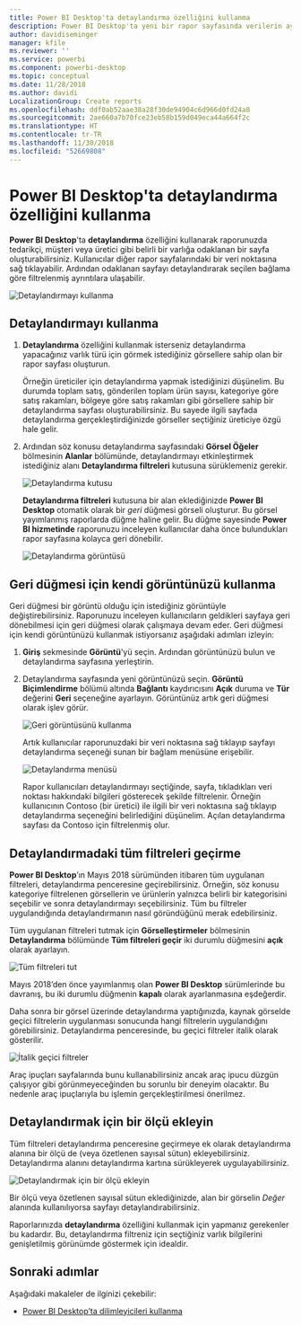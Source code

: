 ```yaml
---
title: Power BI Desktop'ta detaylandırma özelliğini kullanma
description: Power BI Desktop'ta yeni bir rapor sayfasında verilerin ayrıntılarına gitmeyi öğrenin
author: davidiseminger
manager: kfile
ms.reviewer: ''
ms.service: powerbi
ms.component: powerbi-desktop
ms.topic: conceptual
ms.date: 11/28/2018
ms.author: davidi
LocalizationGroup: Create reports
ms.openlocfilehash: ddf0ab52aae38a28f30de94904c6d966d0fd24a8
ms.sourcegitcommit: 2ae660a7b70fce23eb58b159d049eca44a664f2c
ms.translationtype: HT
ms.contentlocale: tr-TR
ms.lasthandoff: 11/30/2018
ms.locfileid: "52669808"
---
```

# <a name="use-drillthrough-in-power-bi-desktop"></a>Power BI Desktop'ta detaylandırma özelliğini kullanma
**Power BI Desktop**'ta **detaylandırma** özelliğini kullanarak raporunuzda tedarikçi, müşteri veya üretici gibi belirli bir varlığa odaklanan bir sayfa oluşturabilirsiniz. Kullanıcılar diğer rapor sayfalarındaki bir veri noktasına sağ tıklayabilir. Ardından odaklanan sayfayı detaylandırarak seçilen bağlama göre filtrelenmiş ayrıntılara ulaşabilir.

![Detaylandırmayı kullanma](media/desktop-drillthrough/drillthrough_01.png)

## <a name="using-drillthrough"></a>Detaylandırmayı kullanma
1. **Detaylandırma** özelliğini kullanmak isterseniz detaylandırma yapacağınız varlık türü için görmek istediğiniz görsellere sahip olan bir rapor sayfası oluşturun. 

    Örneğin üreticiler için detaylandırma yapmak istediğinizi düşünelim. Bu durumda toplam satış, gönderilen toplam ürün sayısı, kategoriye göre satış rakamları, bölgeye göre satış rakamları gibi görsellere sahip bir detaylandırma sayfası oluşturabilirsiniz. Bu sayede ilgili sayfada detaylandırma gerçekleştirdiğinizde görseller seçtiğiniz üreticiye özgü hale gelir.

2. Ardından söz konusu detaylandırma sayfasındaki **Görsel Öğeler** bölmesinin **Alanlar** bölümünde, detaylandırmayı etkinleştirmek istediğiniz alanı **Detaylandırma filtreleri** kutusuna sürüklemeniz gerekir.

    ![Detaylandırma kutusu](media/desktop-drillthrough/drillthrough_02.png)

    **Detaylandırma filtreleri** kutusuna bir alan eklediğinizde **Power BI Desktop** otomatik olarak bir *geri* düğmesi görseli oluşturur. Bu görsel yayımlanmış raporlarda düğme haline gelir. Bu düğme sayesinde **Power BI hizmetinde** raporunuzu inceleyen kullanıcılar daha önce bulundukları rapor sayfasına kolayca geri dönebilir.

    ![Detaylandırma görüntüsü](media/desktop-drillthrough/drillthrough_03.png)

## <a name="use-your-own-image-for-a-back-button"></a>Geri düğmesi için kendi görüntünüzü kullanma    
 Geri düğmesi bir görüntü olduğu için istediğiniz görüntüyle değiştirebilirsiniz. Raporunuzu inceleyen kullanıcıların geldikleri sayfaya geri dönebilmesi için geri düğmesi olarak çalışmaya devam eder. Geri düğmesi için kendi görüntünüzü kullanmak istiyorsanız aşağıdaki adımları izleyin:

1. **Giriş** sekmesinde **Görüntü**'yü seçin. Ardından görüntünüzü bulun ve detaylandırma sayfasına yerleştirin.

2. Detaylandırma sayfasında yeni görüntünüzü seçin. **Görüntü Biçimlendirme** bölümü altında **Bağlantı** kaydırıcısını **Açık** duruma ve **Tür** değerini **Geri** seçeneğine ayarlayın. Görüntünüz artık geri düğmesi olarak işlev görür.

    ![Geri görüntüsünü kullanma](media/desktop-drillthrough/drillthrough_05.png)

    
     Artık kullanıcılar raporunuzdaki bir veri noktasına sağ tıklayıp sayfayı detaylandırma seçeneği sunan bir bağlam menüsüne erişebilir. 

    ![Detaylandırma menüsü](media/desktop-drillthrough/drillthrough_04.png)

    Rapor kullanıcıları detaylandırmayı seçtiğinde, sayfa, tıkladıkları veri noktası hakkındaki bilgileri gösterecek şekilde filtrelenir. Örneğin kullanıcının Contoso (bir üretici) ile ilgili bir veri noktasına sağ tıklayıp detaylandırma seçeneğini belirlediğini düşünelim. Açılan detaylandırma sayfası da Contoso için filtrelenmiş olur.

## <a name="pass-all-filters-in-drillthrough"></a>Detaylandırmadaki tüm filtreleri geçirme

**Power BI Desktop**’ın Mayıs 2018 sürümünden itibaren tüm uygulanan filtreleri, detaylandırma penceresine geçirebilirsiniz. Örneğin, söz konusu kategoriye filtrelenen görsellerin ve ürünlerin yalnızca belirli bir kategorisini seçebilir ve sonra detaylandırmayı seçebilirsiniz. Tüm bu filtreler uygulandığında detaylandırmanın nasıl göründüğünü merak edebilirsiniz.

Tüm uygulanan filtreleri tutmak için **Görselleştirmeler** bölmesinin **Detaylandırma** bölümünde **Tüm filtreleri geçir** iki durumlu düğmesini **açık** olarak ayarlayın. 

![Tüm filtreleri tut](media/desktop-drillthrough/drillthrough_06.png)

Mayıs 2018’den önce yayımlanmış olan **Power BI Desktop** sürümlerinde bu davranış, bu iki durumlu düğmenin **kapalı** olarak ayarlanmasına eşdeğerdir.

Daha sonra bir görsel üzerinde detaylandırma yaptığınızda, kaynak görselde geçici filtrelerin uygulanması sonucunda hangi filtrelerin uygulandığını görebilirsiniz. Detaylandırma penceresinde, bu geçici filtreler italik olarak gösterilir. 

![İtalik geçici filtreler](media/desktop-drillthrough/drillthrough_07.png)

Araç ipuçları sayfalarında bunu kullanabilirsiniz ancak araç ipucu düzgün çalışıyor gibi görünmeyeceğinden bu sorunlu bir deneyim olacaktır. Bu nedenle araç ipuçlarıyla bu işlemin gerçekleştirilmesi önerilmez.

## <a name="add-a-measure-to-drillthrough"></a>Detaylandırmak için bir ölçü ekleyin

Tüm filtreleri detaylandırma penceresine geçirmeye ek olarak detaylandırma alanına bir ölçü de (veya özetlenen sayısal sütun) ekleyebilirsiniz. Detaylandırma alanını detaylandırma kartına sürükleyerek uygulayabilirsiniz. 

![Detaylandırmak için bir ölçü ekleyin](media/desktop-drillthrough/drillthrough_08.png)

Bir ölçü veya özetlenen sayısal sütun eklediğinizde, alan bir görselin *Değer* alanında kullanılıyorsa sayfayı detaylandırabilirsiniz.

Raporlarınızda **detaylandırma** özelliğini kullanmak için yapmanız gerekenler bu kadardır. Bu, detaylandırma filtreniz için seçtiğiniz varlık bilgilerini genişletilmiş görünümde göstermek için idealdir.

## <a name="next-steps"></a>Sonraki adımlar

Aşağıdaki makaleler de ilginizi çekebilir:

* [Power BI Desktop’ta dilimleyicileri kullanma](visuals/desktop-slicers.md)

